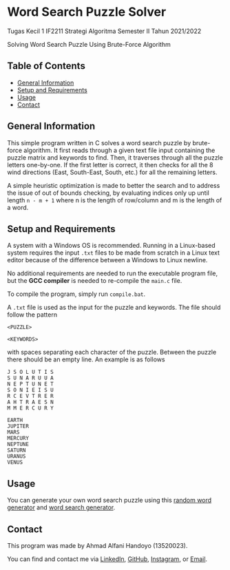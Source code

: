 # Word Search Puzzle Solver
Tugas Kecil 1 IF2211 Strategi Algoritma Semester II Tahun 2021/2022

Solving Word Search Puzzle Using Brute-Force Algorithm

## Table of Contents
* [General Information](#general-information)
* [Setup and Requirements](#setup-and-requirements)
* [Usage](#usage)
* [Contact](#contact)

## General Information
This simple program written in C solves a word search puzzle by brute-force algorithm. It first reads through a given text file input containing the puzzle matrix and keywords to find. Then, it traverses through all the puzzle letters one-by-one. If the first letter is correct, it then checks for all the 8 wind directions (East, South-East, South, etc.) for all the remaining letters.

A simple heuristic optimization is made to better the search and to address the issue of out of bounds checking, by evaluating indices only up until length `n - m + 1` where n is the length of row/column and m is the length of a word.

## Setup and Requirements
A system with a Windows OS is recommended. Running in a Linux-based system requires the input `.txt` files to be made from scratch in a Linux text editor because of the difference between a Windows to Linux newline.

No additional requirements are needed to run the executable program file, but the <b>GCC compiler</b> is needed to re-compile the `main.c` file.

To compile the program, simply run `compile.bat`.

A `.txt` file is used as the input for the puzzle and keywords. The file should follow the pattern
```
<PUZZLE>

<KEYWORDS>
```
with spaces separating each character of the puzzle. Between the puzzle there should be an empty line. An example is as follows
```
J S O L U T I S
S U N A R U U A
N E P T U N E T
S O N I E I S U
R C E V T R E R
A H T R A E S N
M M E R C U R Y

EARTH
JUPITER
MARS
MERCURY
NEPTUNE
SATURN
URANUS
VENUS
```
## Usage
You can generate your own word search puzzle using this <a href="https://randomwordgenerator.com/">random word generator</a> and <a href="https://tools.atozteacherstuff.com/word-search-maker/wordsearch.php">word search generator</a>.

## Contact
This program was made by Ahmad Alfani Handoyo (13520023).

You can find and contact me via <a href="http://www.linkedin.com/in/ahmad-alfani-handoyo/">LinkedIn</a>, <a href="http://github.com/blueguy42">GitHub</a>, <a href="http://www.instagram.com/afanhandoyo/">Instagram</a>, or <a href="mailto:ahmadalfanihandoyo1@gmail.com">Email</a>.